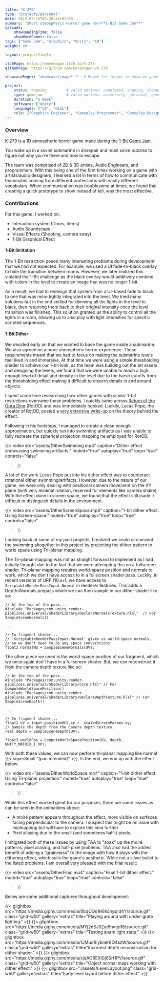 ```yaml
---
title: "K-279"
type: "projects/personal"
date: 2023-09-15T02:28:44+01:00
summary: "Short atmospheric Horror game <br>**1-Bit Game Jam**"
cascade:
    showReadingTime: false
    showWordCount: false
tags: ["Game Jam", "Graphics", "Unity", "C#"]
weight: 40

layout: projectSingle

itchPage: https://emredogan.itch.io/k-279
githubPage: https://github.com/EmreDogann/K-279

showcaseRegex: "showcase/image*.*"	# Regex for images to show on page

project:
    status: ongoing			# valid options: completed, ongoing, stopped
    type: gamejam			# valid options: university, personal, gamejam
    duration: "1 Week"
    software: ["Unity"]
    languages: ["C#", "HLSL"]
    role: ["Graphics Engineer", "Gameplay Programmer", "Gameplay Designer"]
---
```


### Overview

K-279 is a 1D atmospheric horror game made during the [1-Bit Game Jam](https://itch.io/jam/1-bit-jam-wow).

You wake up in a soviet submarine in disrepair and must solve puzzles to figure out why you're there and how to escape.

The team was comprised of 2D & 3D artists, Audio Engineers, and programmers. With this being one of the first times working on a game with artists/audio designers, I learned a lot in terms of how to communicate with teammates coming from different professions with vastly different vocabulary. When communication was troublesome at times, we found that creating a quick prototype to show instead of tell, was the most effective.

### Contributions

For this game, I worked on:

- Interaction system (Doors, items)
- Audio Soundscape
- Visual Effects (Shooting, camera sway)
- 1-Bit Graphical Effect

#### 1-Bit limitation

The 1-Bit restriction posed many interesting problems during development that we had not expected. For example, we used a UI fade-to-black overlay to hide the transition between rooms. However, we later realized this violated the 1-Bit challenge as the black overlay would additively combine with colors in the level to create an image that was no longer 1-bit.

As a result, we had to redesign that system from a UI-based fade to black, to one that was more tightly integrated into the level. We tried many solutions but in the end settled for dimming all the lights in the level to black, then returning them back to their original intensity once the level transition was finished. This solution granted us the ability to control all the lights in a room, allowing us to also play with light intensities for specific scripted sequences.

#### 1-Bit Dither

We decided early on that we wanted to base the game inside a submarine. We also agreed on a more atmospheric horror experience. These requirements meant that we had to focus on making the submarine levels feel lived in and immersive. At that time we were using a simple thresholding shader to achieve our 1-bit look, as the team was building out the art assets and designing the levels, we found that we were unable to reach a high enough level of detail and density in the level due to the harsh cutoffs from the thresholding effect making it difficult to discern details in and around objects.

I spent some time researching how other games with similar 1-bit restrictions overcame these problems. I quickly came across [Return of the Obra Dinn](https://obradinn.com/) (RotOD) and was immediately hooked. Luckily, Lucas Pope, the creator of RotOD, posted a [very extensive write-up](https://forums.tigsource.com/index.php?topic=40832.msg1363742#msg1363742) on the theory behind the effect.

Following in his footsteps, I managed to create a close enough approximation, but quickly ran into swimming artifacts as I was unable to fully recreate the spherical projection mapping he employed for RotOD.

{{< video
	src="assets/DitherSwimming.mp4"
	caption="Dither effect showcasing swimming artifacts."
	muted="true"
	autoplay="true"
	loop="true"
	controls="false"
>}}

A lot of the work Lucas Pope put into his dither effect was to counteract rotational dither swimming/artifacts. However, due to the nature of our game, we were only dealing with positional camera movement on the XY plane (with very minimal rotation, reserved for elements like camera shake). With the effect done in screen space, we found that the effect still made it difficult to distinguish details in the environment.

{{< video
	src="assets/DitherScreenSpace.mp4"
	caption="1-bit dither effect. Using Screen-space."
	muted="true"
	autoplay="true"
	loop="true"
	controls="false"
>}}

Looking back at some of my past projects, I realized we could circumvent the swimming altogether in this project by projecting the dither pattern to world space using Tri-planar mapping.

The Tri-planar mapping was not as straight forward to implement as I had initially thought due to the fact that we were attempting this on a fullscreen shader. Tri-planar mapping requires world-space position and normals to work, which we don't have access to in a fullscreen shader pass. Luckily, in recent versions of URP (10.x+), we have access to `ScriptableRenderPassInput.Normal` in renderer features. This adds a DepthsNormals prepass which we can then sample in our dither shader like so:

```HLSL
// At the top of the pass...
#include "Packages/com.unity.render-pipelines.universal/ShaderLibrary/DeclareNormalsTexture.hlsl"  // For SampleSceneNormals()

...

// In fragment shader...
// 'ScriptableRenderPassInput.Normal' gives us world-space normals,
// so we don't need to do any space converstions.
float3 normalWS = SampleSceneNormals(UV);
```

The other piece we need is the world-space position of our fragment, which we once again don't have in a fullscreen shader. But, we can reconstruct it from the camera depth texture like so:

```HLSL
// At the top of the pass...
#include "Packages/com.unity.render-pipelines.universal/ShaderLibrary/Core.hlsl" // For ComputeWorldSpacePosition()
#include "Packages/com.unity.render-pipelines.universal/ShaderLibrary/DeclareDepthTexture.hlsl" // For SampleSceneDepth()

...

// In fragment shader...
float2 UV = input.positionHCS.xy / _ScaledScreenParams.xy;
// Sample the depth from the Camera depth texture.
real depth = SampleSceneDepth(UV);

float3 worldPos = ComputeWorldSpacePosition(UV, depth, UNITY_MATRIX_I_VP);

```

With both these values, we can now perform tri-planar mapping like normal {{< superSmall "(pun intended)" >}}. In the end, we end up with the effect below:

{{< video
	src="assets/DitherWorldSpace.mp4"
	caption="1-bit dither effect. Using Tri-planar projection."
	muted="true"
	autoplay="true"
	loop="true"
	controls="false"
>}}

While this effect worked great for our purposes, there are some issues as can be seen in the animations above:

- A moiré pattern appears throughout the effect, more visible on surfaces facing perpendicular to the camera. I suspect this might be an issue with mipmapping but will have to explore this idea further.
- Pixel aliasing due to the small (and sometimes half-) pixels.

I mitigated both of these issues by using TAA to "soak" up the moiré patterns, pixel aliasing, and half-pixel problems. TAA also had the added benefit of adding a "graininess" to the image with how it plays with the dithering effect, which suits the game's aesthetic. While not a silver bullet to the listed problems, I am overall very pleased with the final result:

{{< video
	src="assets/DitherFinal.mp4"
	caption="Final 1-bit dither effect."
	muted="true"
	autoplay="true"
	loop="true"
	controls="false"
>}}

Below are some additional captures throughout development:

<div id="img-gallery" data-packery='{ "percentPosition": true, "gutter": 10, "resize": true }'>
  {{< glightbox src="https://media.giphy.com/media/0bqOQs1H8kqngqId4Y/source.gif" class="grid-w50" gallery="extras" title="Playing around with under-grate lighting." >}}
  {{< glightbox src="https://media.giphy.com/media/MYj2nSJ0Zyt6hvtqR8/source.gif" class="grid-w50" gallery="extras" title="Testing alarm light state." >}}
  {{< glightbox src="https://media.giphy.com/media/1JMuoRlybmIr6O4szW/source.gif" class="grid-w50" gallery="extras" title="Incorrect depth reconstruction for dither shader." >}}
  {{< glightbox src="https://media.giphy.com/media/xjqAO6EXiGj6Srt1PV/source.gif" class="grid-w50" gallery="extras" title="Object normal maps working with dither effect." >}}
  {{< glightbox src="./assets/LevelLayout.png" class="grid-w50" gallery="extras" title="Early level layout before dither effect." >}}
</div>